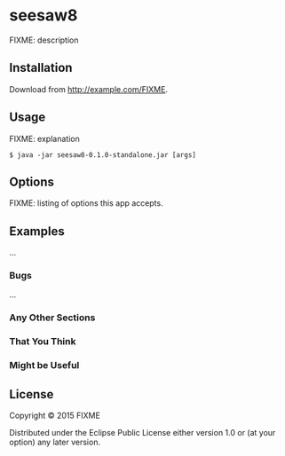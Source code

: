 # seesaw8

FIXME: description

## Installation

Download from http://example.com/FIXME.

## Usage

FIXME: explanation

    $ java -jar seesaw8-0.1.0-standalone.jar [args]

## Options

FIXME: listing of options this app accepts.

## Examples

...

### Bugs

...

### Any Other Sections
### That You Think
### Might be Useful

## License

Copyright © 2015 FIXME

Distributed under the Eclipse Public License either version 1.0 or (at
your option) any later version.
